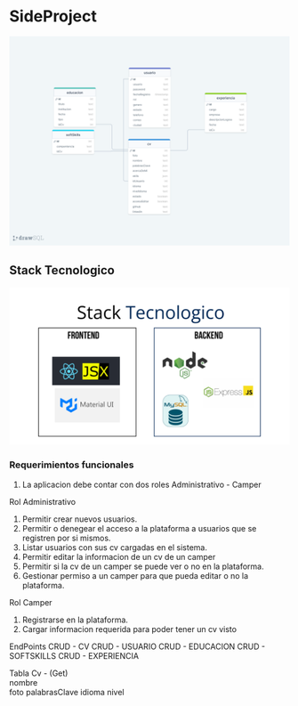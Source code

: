 # SideProject

<img src="./doc/db/EsquemaDB.png" />

## Stack Tecnologico 

<img src="./doc/StackTecnologico.png" />

### Requerimientos funcionales

1. La aplicacion debe contar con dos roles Administrativo - Camper

Rol Administrativo
1. Permitir crear nuevos usuarios.
2. Permitir o denegear el acceso a la plataforma a usuarios que se registren por si mismos.
3. Listar usuarios con sus cv cargadas en el sistema.
4. Permitir editar la informacion de un cv de un camper
5. Permitir si la cv de un camper se puede ver o no en la plataforma.
6. Gestionar permiso a un camper para que pueda editar o no la plataforma.

Rol Camper
1. Registrarse en la plataforma.
2. Cargar informacion requerida para poder tener un cv visto 


EndPoints 
CRUD - CV
CRUD - USUARIO
CRUD - EDUCACION
CRUD - SOFTSKILLS
CRUD - EXPERIENCIA 

Tabla Cv - (Get)   
    nombre  
    foto
    palabrasClave
    idioma
    nivel
